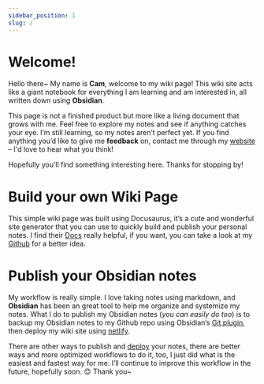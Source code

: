 ```yaml
---
sidebar_position: 1
slug: /
---
```


# Welcome! 
Hello there~ My name is **Cam**, welcome to my wiki page! This wiki site acts like a giant notebook for everything I am learning and am interested in, all written down using **Obsidian**. 

This page is not a finished product but more like a living document that grows with me. Feel free to explore my notes and see if anything catches your eye. I’m still learning, so my notes aren’t perfect yet. If you find anything you’d like to give me **feedback** on, contact me through my [website](https://camchu.me/) – I'd love to hear what you think! 

Hopefully you’ll find something interesting here. Thanks for stopping by!

# Build your own Wiki Page
This simple wiki page was built using Docusaurus, it’s a cute and wonderful site generator that you can use to quickly build and publish your personal notes. I find their [Docs](https://docusaurus.io/docs) really helpful, if you want, you can take a look at my [Github](https://github.com/camchu2001/my-wiki) for a better idea.

# Publish your Obsidian notes
My workflow is really simple. I love taking notes using markdown, and **Obsidian** has been an great tool to help me organize and systemize my notes. What I do to publish my Obsidian notes (*you can easily do too*) is to backup my Obsidian notes to my Github repo using Obsidian’s [Git plugin](https://github.com/denolehov/obsidian-git), then deploy my wiki site using [netlify](https://www.netlify.com/).

There are other ways to publish and [deploy](https://docusaurus.io/docs/deployment) your notes, there are better ways and more optimized workflows to do it, too, I just did what is the easiest and fastest way for me. I’ll continue to improve this workflow in the future, hopefully soon. 😊 Thank you~